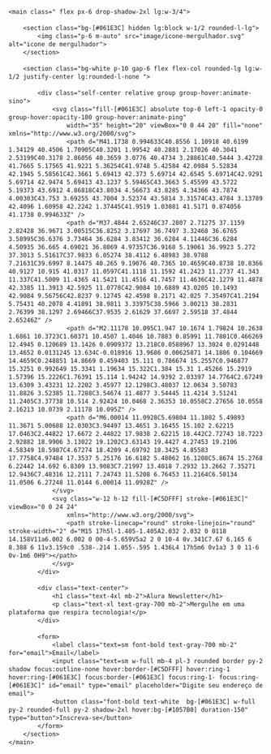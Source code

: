<!doctype html>
<html lang="pt-br">

<head>
    <meta charset="utf-8">
    <meta http-equiv="X-UA-Compatible" content="IE=edge">
    <meta name="viewport" content="width=device-width, initial-scale=1">
    <title>Alura Newsletter</title>
    <script src="https://cdn.tailwindcss.com"></script>
    <script>
        tailwind.config = {
            theme:{
                EXTEND: {
                    colors: {
                        azul: {
                            claro : '#C5DFFF' , 
                            escuro : '#061E3C',
                            hover : '#1057B0' ,
                        },
                     },
                     fontFamily: {
                        inter:['Inter', 'sans-serif']
                     }
                }
            }
        }
    </script>
</head>

<body class="bg-[#C5DFFF] font-inter flex justify-center items-center h-screen">

    <main class=" flex px-6 drop-shadow-2xl lg:w-3/4">

        <section class="bg-[#061E3C] hidden lg:block w-1/2 rounded-l-lg">
            <img class="p-6 m-auto" src="image/icone-mergulhador.svg" alt="icone de mergulhador">
        </section>

        <section class="bg-white p-10 gap-6 flex flex-col rounded-lg lg:w-1/2 justify-center lg:rounded-l-none ">

            <div class="self-center relative group group-hover:animate-sino">
                <svg class="fill-[#061E3C] absolute top-0 left-1 opacity-0 group-hover:opacity-100 group-hover:animate-ping"
                    width="35" height="20" viewBox="0 0 44 20" fill="none" xmlns="http://www.w3.org/2000/svg">
                    <path d="M41.1738 0.994633C40.8556 1.10918 40.6199 1.34129 40.4506 1.70905C40.3201 1.99542 40.2881 2.17026 40.3041 2.53199C40.3178 2.86056 40.3659 3.0776 40.4734 3.28861C40.5444 3.42728 41.7665 5.17565 41.9221 5.36254C41.9748 5.42584 42.0984 5.52834 42.1945 5.58561C42.3661 5.69413 42.373 5.69714 42.6545 5.69714C42.9291 5.69714 42.9474 5.69413 43.1237 5.59465C43.3663 5.45599 43.5722 5.19373 43.6912 4.86818C43.8034 4.56673 43.8285 4.34366 43.7874 4.00303C43.753 3.69255 43.7004 3.52374 43.5814 3.31574C43.4784 3.13789 42.4096 1.60958 42.2242 1.37445C41.9519 1.03081 41.5171 0.874056 41.1738 0.994633Z" />
                    <path d="M37.4844 2.65246C37.2807 2.71275 37.1159 2.82428 36.9671 3.00515C36.8252 3.17697 36.7497 3.32468 36.6765 3.58995C36.6376 3.73464 36.6284 3.83412 36.6284 4.11446C36.6284 4.50935 36.665 4.69021 36.8069 4.97357C36.9168 5.19061 36.9923 5.272 37.3013 5.51617C37.9833 6.05274 38.4112 6.48983 38.9788 7.21631C39.6997 8.14475 40.265 9.19076 40.7365 10.4659C40.8738 10.8366 40.9127 10.915 41.0317 11.0597C41.1118 11.1592 41.2423 11.2737 41.343 11.337C41.5009 11.4365 41.5421 11.4516 41.7457 11.4636C42.1279 11.4878 42.3385 11.3913 42.5925 11.0778C42.9084 10.6889 43.0205 10.1493 42.9084 9.56756C42.8237 9.12745 42.4598 8.2171 42.025 7.35497C41.2194 5.75431 40.2078 4.41891 38.9811 3.33975C38.5966 3.00213 38.2831 2.76399 38.1297 2.69466C37.9535 2.61629 37.6697 2.59518 37.4844 2.65246Z" />
                    <path d="M2.11178 10.095C1.947 10.1674 1.79824 10.2638 1.6861 10.3723C1.60371 10.4507 1.4046 10.7883 0.85991 11.7801C0.466269 12.4945 0.120689 13.1426 0.0909372 13.218C0.0588967 13.3024 0.0291448 13.4652 0.0131245 13.634C-0.018916 13.9686 0.00625871 14.1886 0.104669 14.4659C0.248851 14.8669 0.459403 15.111 0.786674 15.2557C0.946877 15.3251 0.992649 15.3341 1.19634 15.322C1.384 15.31 1.45266 15.2919 1.57396 15.2226C1.76391 15.114 1.94242 14.9392 2.03397 14.7764C2.67249 13.6309 3.43231 12.2202 3.45977 12.1298C3.48037 12.0634 3.50783 11.8826 3.52385 11.7288C3.54674 11.4877 3.54445 11.4214 3.51241 11.2405C3.37738 10.514 2.92424 10.0468 2.36353 10.0558C2.27656 10.0558 2.16213 10.0739 2.11178 10.095Z" />
                    <path d="M6.00014 11.0928C5.69804 11.1802 5.49893 11.3671 5.00688 12.0303C3.94497 13.4651 3.16455 15.102 2.62215 17.0463C2.44822 17.6672 2.44822 17.9838 2.62215 18.442C2.72743 18.7223 2.92882 18.9906 3.13022 19.1202C3.63143 19.4427 4.27453 19.2106 4.58349 18.5987C4.67274 18.4209 4.69792 18.3425 4.85583 17.7758C4.97484 17.3537 5.25176 16.6182 5.48062 16.1208C5.8674 15.2768 6.22442 14.692 6.8309 13.9083C7.21997 13.4018 7.2932 13.2662 7.35271 12.9436C7.48316 12.2111 7.24743 11.5208 6.76453 11.2164C6.50134 11.0506 6.27248 11.0144 6.00014 11.0928Z" />
                </svg>
                <svg class="w-12 h-12 fill-[#C5DFFF] stroke-[#061E3C]" viewBox="0 0 24 24"
                    xmlns="http://www.w3.org/2000/svg">
                    <path stroke-linecap="round" stroke-linejoin="round" stroke-width="2" d="M15 17h5l-1.405-1.405A2.032 2.032 0 0118 14.158V11a6.002 6.002 0 00-4-5.659V5a2 2 0 10-4 0v.341C7.67 6.165 6 8.388 6 11v3.159c0 .538-.214 1.055-.595 1.436L4 17h5m6 0v1a3 3 0 11-6 0v-1m6 0H9"></path>
                </svg>
            </div>

            <div class="text-center">
                <h1 class="text-4xl mb-2">Alura Newsletter</h1>
                <p class="text-xl text-gray-700 mb-2">Mergulhe em uma plataforma que respira tecnologia!</p>
            </div>

            <form>
                <label class="text=sm font-bold text-gray-700 mb-2" for="email">Email</label>
                <input class="text=sm w-full mb-4 pl-3 rounded border py-2 shadow focus:outline-none hover:border-[#C5DFFF] hover:ring-1 hover:ring-[#061E3C] focus:border-[#061E3C] focus:ring-1- focus:ring-[#061E3C]" id="email" type="email" placeholder="Digite seu endereço de email">                    
                <button class="font-bold text-white  bg-[#061E3C] w-full py-2 rounded-full py-2 shadow-2xl hover:bg-[#1057B0] duration-150" type="button">Inscreva-se</button>
            </form>
        </section>
    </main>

</body>

</html>
